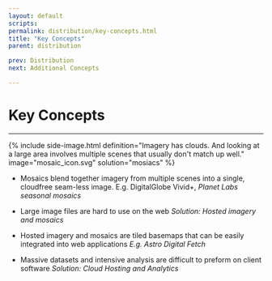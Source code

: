 ```yaml
---
layout: default
scripts:
permalink: distribution/key-concepts.html
title: "Key Concepts"
parent: distribution

prev: Distribution
next: Additional Concepts

---
```


# Key Concepts

---



{% include side-image.html definition="Imagery has clouds. And looking at a large area involves multiple scenes that usually don't match up well." image="mosaic_icon.svg" solution="mosiacs" %}

- Mosaics blend together imagery from multiple scenes into a single, cloudfree seam-less image. E.g. DigitalGlobe Vivid+, _Planet Labs seasonal mosaics_

- Large image files are hard to use on the web
_Solution: Hosted imagery and mosaics_

- Hosted imagery and mosaics are tiled basemaps that can be easily integrated into web applications _E.g. Astro Digital Fetch_

- Massive datasets and intensive analysis are difficult to preform on client software
_Solution: Cloud Hosting and Analytics_
